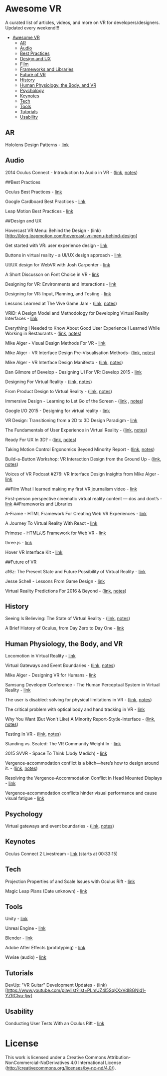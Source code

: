 # Awesome VR
A curated list of articles, videos, and more on VR for developers/designers. Updated every weekend!!!

- [Awesome VR](#awesome-vr)
	- [AR](#ar)
	- [Audio](#audio)
	- [Best Practices](#best-practices)
	- [Design and UX](#design-and-ux)
	- [Film](#film)
	- [Frameworks and Libraries](#frameworks-and-libraries)
	- [Future of VR](#future-of-vr)
	- [History](#history)
	- [Human Physiology, the Body, and VR](#human-physiology-the-body-and-vr)
	- [Psychology](#psychology)
	- [Keynotes](#keynotes)
	- [Tech](#tech)
	- [Tools](#tools)
	- [Tutorials](#tutorials)
	- [Usability](#usability)

## AR

Hololens Design Patterns - [link](http://www.hololensfocus.com/design-patterns-1/)

## Audio

2014 Oculus Connect - Introduction to Audio in VR - ([link](https://www.youtube.com/watch?v=X6wSEMh8nR8&feature=youtu.be), [notes](https://github.com/thejourneydude/awesome_vr/blob/master/notes/2014%20Oculus%20Connect%20-%20Introduction%20to%20Audio%20in%20VR.md))

##Best Practices

Oculus Best Practices - [link](https://developer.oculus.com/documentation/intro-vr/latest/concepts/book-bp/)

Google Cardboard Best Practices -  [link](https://www.google.com/design/spec-vr/designing-for-google-cardboard/a-new-dimension.html#)

Leap Motion Best Practices - [link](https://developer.leapmotion.com/assets/Leap%20Motion%20VR%20Best%20Practices%20Guidelines.pdf)


##Design and UX

Hovercast VR Menu: Behind the Design - (link)[http://blog.leapmotion.com/hovercast-vr-menu-behind-design]

Get started with VR: user experience design - [link](http://www.vrinflux.com/the-basics-of-virtual-reality-ux/)

Buttons in virtual reality - a UI/UX design approach - [link](http://realityshift.io/blog/buttons-in-virtual-reality-a-ui-ux-design-approach)

UI/UX design for WebVR with Josh Carpenter - [link](https://www.youtube.com/watch?v=ZOaOYTOpwyM)

A Short Discusson on Font Choice in VR - [link](https://www.reddit.com/r/oculus/comments/45w3am/vr_fonts/)

Designing for VR: Environments and Interactions - [link](https://channel9.msdn.com/blogs/misslivirose/Designing-for-VR-Environments-and-Interactions)


Designing for VR: Input, Planning, and Testing - [link](https://channel9.msdn.com/blogs/misslivirose/Designing-for-VR-Input-Planning-and-Testing?ocid=EntriesInArea)


Lessons Learned at The Vive Game Jam - ([link](https://www.youtube.com/watch?v=tQQPuZPWCN4), [notes](https://github.com/thejourneydude/awesome_vr/blob/master/notes/Lessons%20Learned%20at%20The%20Vive%20Game%20Jam.md))

VRID: A Design Model and Methodology for Developing
Virtual Reality Interfaces - [link](http://www.cs.tufts.edu/~jacob/papers/vrst01.tanriverdi.pdf)

Everything I Needed to Know About Good User Experience I Learned While Working in Restaurants - ([link](https://www.nngroup.com/articles/ux-learn-in-restaurants/), [notes](https://github.com/thejourneydude/awesome_vr/blob/master/notes/Everything%20I%20Needed%20to%20Know%20About%20Good%20User%20Experience%20I%20Learned%20While%20Working%20in%20Restaurants.md))

Mike Alger - Visual Design Methods For VR - [link](http://aperturesciencellc.com/vr/VisualDesignMethodsforVR_MikeAlger.pdf)

Mike Alger - VR Interface Design Pre-Visualisation Methods- ([link](https://vimeo.com/141330081), [notes](https://github.com/thejourneydude/awesome_vr/blob/master/notes/VR%20Interface%20Design%20Pre-Visualization%20Methods.md))

Mike Alger - VR Interface Design Manifesto - ([link](https://vimeo.com/116101132), [notes](https://github.com/thejourneydude/awesome_vr/blob/master/notes/Mike%20Alger's%20VR%20Interace%20Design%20Manifesto.md))

Dan Gilmore of Develop - Designing UI For VR: Develop 2015 - [link](https://www.youtube.com/watch?v=4lRhTPQroi0)

Designing For Virtual Reality - ([link](https://ustwo.com/blog/designing-for-virtual-reality-google-cardboard/), [notes](https://github.com/thejourneydude/awesome_vr/blob/master/notes/Designing-For-Virtual-Reality.md))

From Product Design to Virtual Reality - ([link](https://medium.com/google-design/from-product-design-to-virtual-reality-be46fa793e9b#.35inq8qh3),  [notes](https://github.com/thejourneydude/awesome_vr/blob/master/notes/From-Product-Design-To-Virtual-Reality.md))

Immersive Design - Learning to Let Go of the Screen - ([link](https://medium.com/backchannel/immersive-design-76499204d5f6#.h7myyf7az) , [notes](https://github.com/thejourneydude/awesome_vr/blob/master/notes/Immersive-Design-Learning-To-Let-Go-Of-The-Screen.md))

Google I/O 2015 - Designing for virtual reality - [link](https://youtu.be/Qwh1LBzz3AU)

VR Design: Transitioning from a 2D to 3D Design Paradigm - [link](https://www.youtube.com/watch?v=XjnHr_6WSqo&feature=youtu.be)

The Fundamentals of User Experience in Virtual Reality - ([link](http://www.blockinterval.com/project-updates/2015/10/15/user-experience-in-virtual-reality), [notes](https://github.com/thejourneydude/awesome_vr/blob/master/notes/The%20Fundamentals%20Of%20User%20Experience%20In%20Virtual%20Reality.md))

Ready For UX In 3D? - ([link](http://www.blockinterval.com/project-updates/2015/10/27/ux-moves-to-3d), [notes](https://github.com/thejourneydude/awesome_vr/blob/master/notes/Ready%20For%20UX%20In%203D.md))

Taking Motion Control Ergonomics Beyond Minority Report - ([link](http://blog.leapmotion.com/taking-motion-control-ergonomics-beyond-minority-report/), [notes](https://github.com/thejourneydude/awesome_vr/blob/master/notes/Leap%20Motion's%20Best%20Practices.md))

Build-a-Button Workshop: VR Interaction Design from the Ground Up - ([link](http://blog.leapmotion.com/build-button-workshop-vr-interaction-design-ground/), [notes](https://github.com/thejourneydude/awesome_vr/blob/master/notes/Build-a-Button%20Workshop:%20VR%20Interaction%20Design%20from%20the%20Ground%20Up.md))

Voices of VR Podcast #276: VR Interface Design Insights from Mike Alger - [link](https://overcast.fm/+BnTpq6J7g)

##Film
What I learned making my first VR journalism video - [link](https://medium.com/@tseymat/what-i-learned-making-my-first-vr-journalism-video-397ac1744b64#.5bfts4r2r)


First-person perspective cinematic virtual reality content — dos and dont’s - [link](https://medium.com/@ashokbania/first-person-perspective-cinematic-virtual-reality-content-dos-and-dont-s-f2c7b986302f#.xyvvv4y65)
##Frameworks and Libraries

A-Frame - HTML Framework For Creating Web VR Experiences - [link](https://aframe.io/)

A Journey To Virtual Reality With React - [link](https://medium.com/@clayallsopp/a-journey-to-virtual-reality-with-react-6e3b86140a63#.rvps81eev)

Primose - HTML/JS Framework for Web VR - [link](http://www.primrosevr.com/)

three.js - [link](http://threejs.org/)

Hover VR Interface Kit - [link](https://github.com/aestheticinteractive/Hover-VR-Interface-Kit)


##Future of VR

a16z: The Present State and Future Possibility of Virtual Reality - [link](https://overcast.fm/+BlzGapn4Y)  

Jesse Schell - Lessons From Game Design - [link](https://vimeo.com/142191776)

Virtual Reality Predictions For 2016 & Beyond - ([link](https://medium.com/@shawnfromportland/virtual-reality-predictions-for-2016-beyond-c4d9adf9f13e#.m9exhgfvb), [notes](https://github.com/thejourneydude/awesome_vr/blob/master/notes/Virtual-Reality-Predictions-For-2016-%26-Beyond.md))


## History

Seeing Is Believing: The State of Virtual Reality - ([link](http://www.theverge.com/a/virtual-reality/intro), [notes](https://github.com/thejourneydude/awesome_vr/blob/master/notes/Seeing-Is-Believing-The-State-Of-Virtual-Reality.md))

A Brief History of Oculus, from Day Zero to Day One - [link](https://medium.com/kickstarter/a-brief-history-of-oculus-from-day-zero-to-day-one-8878aae002f8#.wu4u38ewe)

## Human Physiology, the Body, and VR

Locomotion in Virtual Reality - [link](https://www.youtube.com/watch?v=J8o71UycDa0)

Virtual Gateways and Event Boundaries - ([link](https://github.com/thejourneydude/awesome_vr/blob/master/notes/2014%20Oculus%20Connect%20-%20Introduction%20to%20Audio%20in%20VR.md), [notes](https://github.com/thejourneydude/awesome_vr/blob/master/notes/Virtual%20Gateways%20and%20Event%20Boundaries.md))

Mike Alger - Designing VR for Humans - [link](https://www.youtube.com/watch?v=fEMDo-SBO1g&feature=youtu.be)

Samsung Developer Conference - The Human Perceptual System in Virtual Reality - [link](https://www.youtube.com/watch?v=fx1oaRCGC1s)

The user is disabled: solving for physical limitations in VR - ([link](http://vrinflux.com/the-user-is-disabled-solving-for-physical-limitations-in-vr/), [notes](https://github.com/thejourneydude/awesome_vr/blob/master/notes/The%20User%20is%20Disabled:%20Solving%20For%20Physical%20Limitations%20in%20VR.md))

The critical problem with optical body and hand tracking in VR - [link](http://vrinflux.com/the-critical-problem-with-optical-body-and-hand-tracking-in-vr/)

Why You Want (But Won't Like) A Minority Report-Stytle-Interface - ([link](http://www.kickerstudio.com/2010/11/why-you-want-but-wont-like-a-minority-report-style-interface/), [notes](https://github.com/thejourneydude/awesome_vr/blob/master/notes/WHY%20YOU%20WANT%20(BUT%20WON%E2%80%99T%20LIKE)%20A%20MINORITY%20REPORT-STYLE%20INTERFACE.md))

Testing In VR - ([link](http://www.properqa.com/#!vr-testing/c69b), [notes](https://github.com/thejourneydude/awesome_vr/blob/master/notes/Testing%20In%20VR%20Has%20Unique%20Challenges.md))

Standing vs. Seated: The VR Community Weight In - [link](http://www.blockinterval.com/project-updates/2015/9/30/standing-vs-seated-the-vr-community-weighs-in)

2015 SVVR - Space To Think (Jody Medich) - [link](https://youtu.be/ziVoJaYwYNY)

Vergence-accommodation conflict is a bitch—here’s how to design around it. - ([link](http://vrinflux.com/vergence-accommodation-conflict-is-a-bitch-heres-how-to-design-around-it/), [notes](Vergence-Accomadation-Conflic-Is-A-Bitch-Here's-How-To-Design-Around-It.md))

Resolving the Vergence-Accommodation
Conflict in Head Mounted Displays - [link](https://www.cs.umd.edu/sites/default/files/scholarly_papers/Kramidarev.pdf)

Vergence–accommodation conflicts hinder visual performance and cause visual fatigue - [link](http://www.ncbi.nlm.nih.gov/pmc/articles/PMC2879326/)

## Psychology
Virtual gateways and event boundaries - ([link](http://www.vrinflux.com/virtual-gateways-and-event-boundaries/), [notes](https://github.com/thejourneydude/awesome_vr/blob/master/notes/Virtual%20Gateways%20and%20Event%20Boundaries.md))

## Keynotes

Oculus Connect 2 Livestream - [link](http://www.twitch.tv/oculus/v/17538854) (starts at 00:33:15)

## Tech

Projection Properties of and Scale Issues with Oculus Rift - [link](https://www.youtube.com/watch?v=lsKuGUYXHa4)

Magic Leap Plans (Date unknown) - [link](https://cdn1.vox-cdn.com/uploads/chorus_asset/file/4296725/61845907_1_.0.pdf)

## Tools

Unity - [link](https://unity3d.com)

Unreal Engine - [link](https://www.unrealengine.com)

Blender - [link](https://www.blender.org/)

Adobe After Effects (prototyping) - [link](http://www.adobe.com/products/aftereffects.html)

Wwise (audio) - [link](https://www.audiokinetic.com/products/wwise/)

## Tutorials

DevUp: "VR Guitar" Development Updates - (link)[https://www.youtube.com/playlist?list=PLmUZ4l5SqKXxVdI8GNld1-YZRClvu-ljw]

## Usability
Conducting User Tests With an Oculus Rift - [link](https://www.twentymilliseconds.com/post/user-testing-oculus-rift/)


# License
This work is licensed under a Creative Commons Attribution-NonCommercial-NoDerivatives 4.0 International License (http://creativecommons.org/licenses/by-nc-nd/4.0/).


